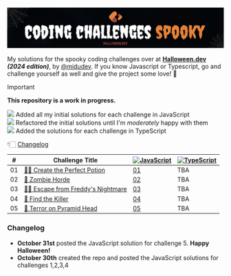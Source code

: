 ![Halloween.dev](./halloween.dev.png)

My solutions for the spooky coding challenges over at **[Halloween.dev](https://halloween.dev) _(2024 edition)_**, by [@midudev](https://midu.dev). If you know Javascript or Typescript, go and challenge yourself as well and give the project some love! 🧡

> [!IMPORTANT]  
> **This repository is a work in progress.**

![](https://geps.dev/progress/100) Added all my initial solutions for each challenge in JavaScript  
![](https://geps.dev/progress/0) Refactored the initial solutions until I'm _moderately_ happy with them  
![](https://geps.dev/progress/0) Added the solutions for each challenge in TypeScript

👇🏻 [Changelog](#changelog)

| #   | Challenge Title                                        | [![JavaScript](https://img.shields.io/badge/javascript-%23323330.svg?style=for-the-badge&logo=javascript&logoColor=%23F7DF1E)](https://img.shields.io/badge/javascript-%23323330.svg?style=for-the-badge&logo=javascript&logoColor=%23F7DF1E) | [![TypeScript](https://img.shields.io/badge/typescript-%23007ACC.svg?style=for-the-badge&logo=typescript&logoColor=white)](https://img.shields.io/badge/typescript-%23007ACC.svg?style=for-the-badge&logo=typescript&logoColor=white) |
| --- | ------------------------------------------------------ | --------------------------------------------------------------------------------------------------------------------------------------------------------------------------------------------------------------------------------------------- | ------------------------------------------------------------------------------------------------------------------------------------------------------------------------------------------------------------------------------------- |
| 01  | [🧙‍♀️ Create the Perfect Potion](01/challenge01.md)      | [01](01/challenge01.js)                                                                                                                                                                                                                       | TBA                                                                                                                                                                                                                                   |
| 02  | [🧟 Zombie Horde](02/challenge02.md)                   | [02](02/challenge02.js)                                                                                                                                                                                                                       | TBA                                                                                                                                                                                                                                   |
| 03  | [🛌🏻 Escape from Freddy's Nightmare](03/challenge03.md) | [03](03/challenge03.js)                                                                                                                                                                                                                       | TBA                                                                                                                                                                                                                                   |
| 04  | [🔪 Find the Killer](04/challenge04.md)                | [04](04/challenge04.js)                                                                                                                                                                                                                       | TBA                                                                                                                                                                                                                                   |
| 05  | [🔺 Terror on Pyramid Head](05/challenge04.md)         | [05](05/challenge05.js)                                                                                                                                                                                                                       | TBA                                                                                                                                                                                                                                   |

### Changelog

- **October 31st** posted the JavaScript solution for challenge 5. **Happy Halloween!**
- **October 30th** created the repo and posted the JavaScript solutions for challenges 1,2,3,4
